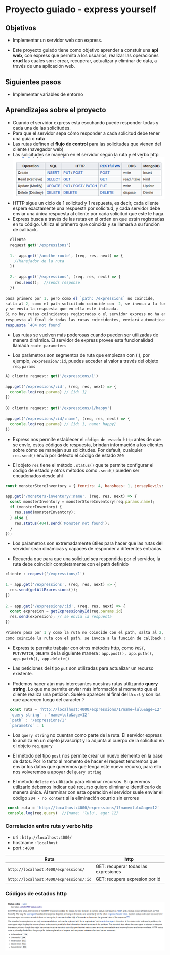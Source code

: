 # Proyecto guiado - express yourself

## Objetivos

- Implementar un servidor web con express.

- Este proyecto guiado tiene como objetivo aprender a constuir una **api web**, con express que permita a los usuarios, realizar las operaciones **crud** las cuales son :
crear, recuperar, actualizar y eliminar de data, a través de una aplicación web.


## Siguientes pasos

- Implementar variables de entorno

## Aprendizajes sobre el proyecto

- Cuando el servidor express está escuhando puede responder todas y cada una de las solicitudes.
- Para que el servidor sepa cómo responder a cada solicitud debe tener una guía o **ruta**
- Las rutas definen el **flujo de control** para las solicitudes que vienen del cliente (navegador web)
- Las solicitudes se manejan en el servidor según la ruta y el verbo http
![Crud](images_readme/crud.png)
- HTTP sigue un ciclo de 1 solicitud y 1 respuesta, es decir, cada cliente espera exactamente una respuesta por solicitud,  y cada servidor debe enviar una única respuesta al cliente por cada solicitud que este le haga.
- Express busca a través de las rutas en el orden en que están registradas en tu código. Utiliza el primerro que coincida y se llamará a su función de callback.

```js
  cliente
  request get('/expressions')

  1.- app.get('/anothe-route', (req, res, next) => {
    //Manejador de la ruta
  })

  2.- app.get('/expressions', (req, res, next) => {
    res.send();  //sends response
  })

pasa primero por 1, pero como el `path: /expressions` no coincide, 
salta al 2, como el path solicitado coincide con  2, se invoca a la función de callback 
y se envía la respuesta que en ella esté indicada.
Si no hay rutas coincidentes registradas o el servidor express no ha enviado una
respuesta al final de todas las rutas coincidentes, enviará automaticamente una
respuesta `404 not found`

```

- Las rutas se vuelven más poderosas cuando pueden ser utilizadas de manera dinámica. El servidor
de express provee esta funcionalidad llamada `route parameters`

- Los parámetros son segmentos de ruta que empiezan con (:), por ejemplo, `/expression/:id`, puedes acceder al valor a través del objeto `req.params`

```js
A) cliente request: get('/expressions/1') 

app.get('/expressions/:id', (req, res, next) => {
  console.log(req.params) // {id: 1}
})

B) cliente request: get('/expressions/1/happy') 

app.get('/expressions/:id/:name', (req, res, next) => {
  console.log(req.params) // {id: 1, name: happy}
})

```

- Express nos permite establecer el `código de estado http` antes de que se envíe, estos códigos de respuesta, brindan información a los clientes sobre cómo se manejan sus solicitudes. Por default, cualquier `res.send()` envía por defecto el código de estado `200`

- El objeto `res` tiene el método `.status()` que te permite configurar el código de estado y otros 
métodos como `.send()` pueden ser encadenados desde ahí

```js
const monsterStoreInventory = { fenrirs: 4, banshees: 1, jerseyDevils: 4, krakens: 3 };

app.get('/monsters-inventory/:name', (req, res, next) => {
  const monsterInventory = monsterStoreInventory[req.params.name];
  if (monsterInventory) {
    res.send(monsterInventory);
  } else {
    res.status(404).send('Monster not found');
  }
});
```
- Los paŕametros son extremadamente útiles para hacer que las rutas del servidor
sean dinámicas y capaces de responder a diferentes entradas.

- Recuerda que para que una solicitud sea respondida por el servidor, la ruta debe coincidir
completamente con el path definido

```js
cliente : request('/expressions/1')

1.- app.get('/expressions', (req, res, next) => {
  res.send(getAllExpressions());
})

2.- app.get('/expressions/:id', (req, res, next) => {
  const expresion = getExpressionById(req.params.id) 
  res.send(expresion); // se envía la respuesta
})

Primero pasa por 1 y como la ruta no coincide con el path, salta al 2, 
como coincide la ruta con el path, se invoca a la función de callback que maneja a esa ruta.

```

- Express te permite trabajar con otros métodos http, como `POST`, `PUT/PATCH`, `DELETE` de la siguiente manera : `app.post(), app.puth(), app.patch(), app.delete()`

- Las peticiones del tipo `put` son utilizadas para actualizar un recurso existente. 

- Podemos hacer aún más interesantes nuestras rutas utilizando **query string**. Lo que me permite
envíar más información al momento que el cliente realiza una petición. Suelen aparecer al final del la `url` y son los que aparecen luego del caracter `?`

```js
  const ruta = 'http://localhost:4000/expressions/1?name=lulu&age=12'
  `query string` : 'name=lulu&age=12'
  `path` : '/expressions/1'
  `parametro` : 1
```
- Los `query string` no cuentan como parte de la ruta. El servidor express lo analiza en un objeto javascript y lo adjunta al cuerpo de la solicitud en el objeto `req.query`


- El método del tipo `post` nos permite crear un nuevo elemento en la base de datos. Por lo tanto 
al momento de hacer el request tendremos que envíar los datos que queremos que tenga este nuevo recurso, para ello nos volveremos a apoyar del `query string`

- El método `delete` es utilizado para eliminar recursos. Si queremos utilizarlo debemos indicar qué recurso quiero eliminar e identificarlo de manera única. Al terminar con esta operación el servidor suele enviar el código `204 - no content` si la eliminación ocurrio sin errores 


```js
 const ruta = 'http://localhost:4000/expressions/1?name=lulu&age=12'
 console.log(req.query)  //{name: 'lulu', age: 12}
```

### Correlación entre ruta y verbo http

- uri : `http://localhost:4000/`
- hostname : `localhost`
- port : `4000`


| Ruta                                        | http                                   |
| ------------------------------------------- | -------------------------------------- |
|`http://localhost:4000/expressions/`         | GET: recuperar todas las expresiones   |
|`http://localhost:4000/expressions/:id`      | GET: recupera expresion por id         |



### Códigos de estados http

![codigos estado http](images_readme/codigos_estado_http.png)